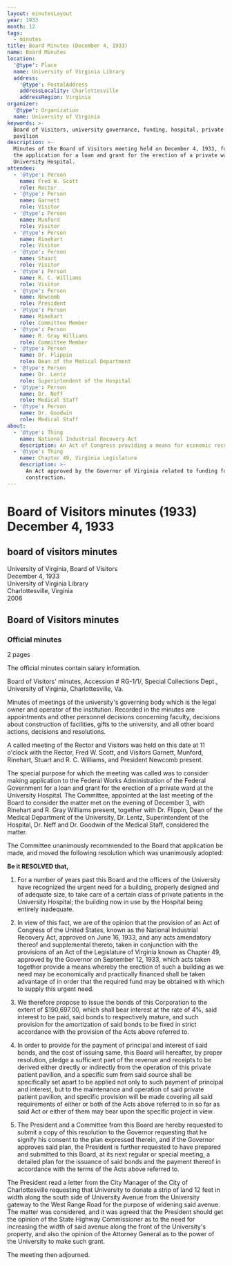```yaml
---
layout: minutesLayout
year: 1933
month: 12
tags:
  - minutes
title: Board Minutes (December 4, 1933)
name: Board Minutes
location:
  '@type': Place
  name: University of Virginia Library
  address:
    '@type': PostalAddress
    addressLocality: Charlottesville
    addressRegion: Virginia
organizer:
  '@type': Organization
  name: University of Virginia
keywords: >-
  Board of Visitors, university governance, funding, hospital, private patient
  pavilion
description: >-
  Minutes of the Board of Visitors meeting held on December 4, 1933, focusing on
  the application for a loan and grant for the erection of a private ward at the
  University Hospital.
attendee:
  - '@type': Person
    name: Fred W. Scott
    role: Rector
  - '@type': Person
    name: Garnett
    role: Visitor
  - '@type': Person
    name: Munford
    role: Visitor
  - '@type': Person
    name: Rinehart
    role: Visitor
  - '@type': Person
    name: Stuart
    role: Visitor
  - '@type': Person
    name: R. C. Williams
    role: Visitor
  - '@type': Person
    name: Newcomb
    role: President
  - '@type': Person
    name: Rinehart
    role: Committee Member
  - '@type': Person
    name: R. Gray Williams
    role: Committee Member
  - '@type': Person
    name: Dr. Flippin
    role: Dean of the Medical Department
  - '@type': Person
    name: Dr. Lentz
    role: Superintendent of the Hospital
  - '@type': Person
    name: Dr. Neff
    role: Medical Staff
  - '@type': Person
    name: Dr. Goodwin
    role: Medical Staff
about:
  - '@type': Thing
    name: National Industrial Recovery Act
    description: An Act of Congress providing a means for economic recovery.
  - '@type': Thing
    name: Chapter 49, Virginia Legislature
    description: >-
      An Act approved by the Governor of Virginia related to funding for
      construction.
---
```


<!-- altadded -->
<!-- altadded -->

<!-- llmmeta -->



<!-- llmformatted -->

# Board of Visitors minutes (1933) December 4, 1933

## board of visitors minutes

University of Virginia, Board of Visitors\
December 4, 1933\
University of Virginia Library\
Charlottesville, Virginia\
2006

## Board of Visitors minutes

### Official minutes

2 pages

The official minutes contain salary information.

Board of Visitors' minutes, Accession # RG-1/1/, Special Collections Dept., University of Virginia, Charlottesville, Va.

Minutes of meetings of the university's governing body which is the legal owner and operator of the institution. Recorded in the minutes are appointments and other personnel decisions concerning faculty, decisions about construction of facilities, gifts to the university, and all other board actions, decisions and resolutions.

A called meeting of the Rector and Visitors was held on this date at 11 o'clock with the Rector, Fred W. Scott, and Visitors Garnett, Munford, Rinehart, Stuart and R. C. Williams, and President Newcomb present.

The special purpose for which the meeting was called was to consider making application to the Federal Works Administration of the Federal Government for a loan and grant for the erection of a private ward at the University Hospital. The Committee, appointed at the last meeting of the Board to consider the matter met on the evening of December 3, with Rinehart and R. Gray Williams present, together with Dr. Flippin, Dean of the Medical Department of the University, Dr. Lentz, Superintendent of the Hospital, Dr. Neff and Dr. Goodwin of the Medical Staff, considered the matter.

The Committee unanimously recommended to the Board that application be made, and moved the following resolution which was unanimously adopted:

**Be it RESOLVED that,**

1. For a number of years past this Board and the officers of the University have recognized the urgent need for a building, properly designed and of adequate size, to take care of a certain class of private patients in the University Hospital; the building now in use by the Hospital being entirely inadequate.

2. In view of this fact, we are of the opinion that the provision of an Act of Congress of the United States, known as the National Industrial Recovery Act, approved on June 16, 1933, and any acts amendatory thereof and supplemental thereto, taken in conjunction with the provisions of an Act of the Legislature of Virginia known as Chapter 49, approved by the Governor on September 12, 1933, which acts taken together provide a means whereby the erection of such a building as we need may be economically and practically financed shall be taken advantage of in order that the required fund may be obtained with which to supply this urgent need.

3. We therefore propose to issue the bonds of this Corporation to the extent of $190,697.00, which shall bear interest at the rate of 4%, said interest to be paid, said bonds to respectively mature, and such provision for the amortization of said bonds to be fixed in strict accordance with the provision of the Acts above referred to.

4. In order to provide for the payment of principal and interest of said bonds, and the cost of issuing same, this Board will hereafter, by proper resolution, pledge a sufficient part of the revenue and receipts to be derived either directly or indirectly from the operation of this private patient pavilion, and a specific sum from said source shall be specifically set apart to be applied not only to such payment of principal and interest, but to the maintenance and operation of said private patient pavilion, and specific provision will be made covering all said requirements of either or both of the Acts above referred to in so far as said Act or either of them may bear upon the specific project in view.

5. The President and a Committee from this Board are hereby requested to submit a copy of this resolution to the Governor requesting that he signify his consent to the plan expressed therein, and if the Governor approves said plan, the President is further requested to have prepared and submitted to this Board, at its next regular or special meeting, a detailed plan for the issuance of said bonds and the payment thereof in accordance with the terms of the Acts above referred to.

The President read a letter from the City Manager of the City of Charlottesville requesting that University to donate a strip of land 12 feet in width along the south side of University Avenue from the University gateway to the West Range Road for the purpose of widening said avenue. The matter was considered, and it was agreed that the President should get the opinion of the State Highway Commissioner as to the need for increasing the width of said avenue along the front of the University's property, and also the opinion of the Attorney General as to the power of the University to make such grant.

The meeting then adjourned.
